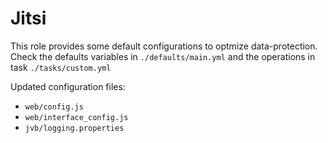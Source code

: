 # Jitsi
This role provides some default configurations to optmize data-protection. Check the defaults variables in `./defaults/main.yml` and the operations in task `./tasks/custom.yml`

Updated configuration files:

* `web/config.js`
* `web/interface_config.js`
* `jvb/logging.properties`